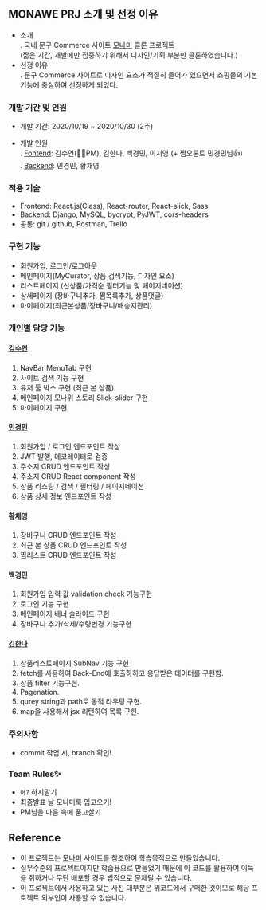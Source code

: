 ## MONAWE PRJ 소개 및 선정 이유

- 소개 <br>
  . 국내 문구 Commerce 사이트 [모나미](https://www.monamimall.com/w/main.do) 클론 프로젝트<br>(짧은 기간, 개발에만 집중하기 위해서 디자인/기획 부분만 클론하였습니다.)
- 선정 이유 <br>
  . 문구 Commerce 사이트로 디자인 요소가 적절히 들어가 있으면서 쇼핑몰의 기본기능에 충실하여 선정하게 되었다.

### 개발 기간 및 인원

- 개발 기간: 2020/10/19 ~ 2020/10/30 (2주)

- 개발 인원<br>
  . [Fontend](https://github.com/wecode-bootcamp-korea/13-monawe-frontend): 김수연(🦸‍♀️PM), 김한나, 백경민, 이지영 (+ 쩜오론트 민경민님👍) <br>
  . [Backend](https://github.com/wecode-bootcamp-korea/13-monawe-backend): 민경민, 황채영

### 적용 기술

- Frontend: React.js(Class), React-router, React-slick, Sass
- Backend: Django, MySQL, bycrypt, PyJWT, cors-headers
- 공통: git / github, Postman, Trello

### 구현 기능

- 회원가입, 로그인/로그아웃
- 메인페이지(MyCurator, 상품 검색기능, 디자인 요소)
- 리스트페이지 (신상품/가격순 필터기능 및 페이지네이션)
- 상세페이지 (장바구니추가, 찜목록추가, 상품댓글)
- 마이페이지(최근본상품/장바구니/배송지관리)

### 개인별 담당 기능

#### [김수연](https://velog.io/@link717/WeCode-1%EC%B0%A8-%ED%94%84%EB%A1%9C%EC%A0%9D%ED%8A%B8-%ED%9B%84%EA%B8%B0)
1. NavBar MenuTab 구현
2. 사이트 검색 기능 구현
3. 유저 툴 박스 구현 (최근 본 상품)
4. 메인페이지 모나위 스토리 Slick-slider 구현
5. 마이페이지 구현


#### [민경민](https://velog.io/@mgm-dev/%ED%9B%84%EA%B8%B0-wecode-1%EC%B0%A8-%ED%94%84%EB%A1%9C%EC%A0%9D%ED%8A%B8-%ED%9B%84%EA%B8%B0)

1. 회원가입 / 로그인 엔드포인트 작성
1. JWT 발행, 데코레이터로 검증
1. 주소지 CRUD 엔드포인트 작성
1. 주소지 CRUD React component 작성
1. 상품 리스팅 / 검색 / 필터링 / 페이지네이션
1. 상품 상세 정보 엔드포인트 작성

#### 황채영

1. 장바구니 CRUD 엔드포인트 작성
1. 최근 본 상품 CRUD 엔드포인트 작성
1. 찜리스트 CRUD 엔드포인트 작성

#### 백경민

1. 회원가입 입력 값 validation check 기능구현
2. 로그인 기능 구현
3. 메인페이지 배너 슬라이드 구현
4. 장바구니 추가/삭제/수량변경 기능구현

#### [김한나](https://velog.io/@nana_kim/1차-프로젝트-후기-Moname)

1. 상품리스트페이지 SubNav 기능 구현
2. fetch를 사용하여 Back-End에 호출하하고 응답받은 데이터를 구현함.
3. 상품 filter 기능구현.
4. Pagenation.
5. qurey string과 path로 동적 라우팅 구현.
6. map을 사용해서 jsx 리턴하여 목록 구현.

### 주의사항

- commit 작업 시, branch 확인!

### Team Rules✨

- `어?` 하지말기
- 최종발표 날 모나미룩 입고오기!
- PM님을 마음 속에 품고살기

## Reference

- 이 프로젝트는 [모나미](https://www.monamimall.com/w/main.do) 사이트를 참조하여 학습목적으로 만들었습니다.
- 실무수준의 프로젝트이지만 학습용으로 만들었기 때문에 이 코드를 활용하여 이득을 취하거나 무단 배포할 경우 법적으로 문제될 수 있습니다.
- 이 프로젝트에서 사용하고 있는 사진 대부분은 위코드에서 구매한 것이므로 해당 프로젝트 외부인이 사용할 수 없습니다.
